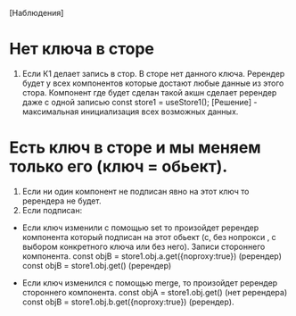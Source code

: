 [Наблюдения]
# Нет ключа в сторе
1) Если К1 делает запись в стор. В сторе нет данного ключа. Ререндер будет у всех компонентов которые достают любые данные из этого стора.
Компонент где будет сделан такой акшн сделает ререндер даже с одной записью const store1 = useStore1();
[Решение] - максимальная инициализация всех возможных данных.


# Есть ключ в сторе и мы меняем только его (ключ = обьект).
1) Если ни один компонент не подписан явно на этот ключ то ререндера не будет.
2) Если подписан:

- Если ключ изменили с помощью set то произойдет ререндер компонента который подписан на этот обьект (с, без нопрокси , с выбором конкретного ключа или без него). 
Записи стороннего компонента.
const objB = store1.obj.a.get({noproxy:true}) (ререндер)
const objB = store1.obj.get() (ререндер)

- Если ключ изменился с помощью merge, то произойдет ререндер стороннего компонента.
  const objA = store1.obj.get() (нет ререндера)
  const objB = store1.obj.b.get({noproxy:true}) (ререндер).
